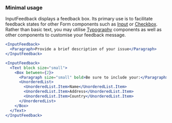 ### Minimal usage

InputFeedback displays a feedback box. Its primary use is to facilitate feedback states for other Form components such as [Input](#input) or [Checkbox](#checkbox). Rather than basic text, you may utilise [Typography](#typography) components as well as other components to customise your feedback message.

```jsx
<InputFeedback>
  <Paragraph>Provide a brief description of your issue</Paragraph>
</InputFeedback>
```

```jsx
<InputFeedback>
  <Text block size="small">
    <Box between={2}>
      <Paragraph size="small" bold>Be sure to include your:</Paragraph>
      <UnorderedList>
        <UnorderedList.Item>Name</UnorderedList.Item>
        <UnorderedList.Item>Address</UnorderedList.Item>
        <UnorderedList.Item>Country</UnorderedList.Item>
      </UnorderedList>
    </Box>
  </Text>
</InputFeedback>
```
